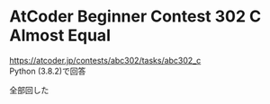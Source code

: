 # AtCoder Beginner Contest 302 C Almost Equal  
https://atcoder.jp/contests/abc302/tasks/abc302_c  
Python (3.8.2)で回答  

全部回した
